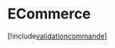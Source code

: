# ECommerce

[!include[validationcommande](ecommerce.validationcommande.autogen.md)]
































































































































